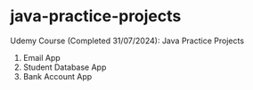 # java-practice-projects

Udemy Course (Completed 31/07/2024): Java Practice Projects
1. Email App
2. Student Database App
3. Bank Account App
